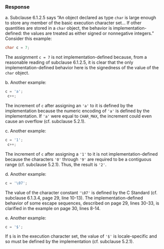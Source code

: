 ### Response

a. Subclause 6.1.2.5 says “An object declared as type `char` is large enough to
store any member of the basic execution character set... If other quantities are
stored in a `char` object, the behavior is implementation-defined: the values
are treated as either signed or nonnegative integers.” Consider this example:

```c
char c = 7;
```

The assignment `c = 7` is not implementation-defined because, from a reasonable
reading of subclause 6.1.2.5, it is clear that the only implementation-defined
behavior here is the signedness of the value of the `char` object.

b. Another example:

```c
c = 'a';
 c++;
```

The increment of `c` after assigning an `'a'` to it is defined by the
implementation because the numeric encoding of `'a'` is defined by the
implementation. If `'a'` were equal to `CHAR_MAX`, the increment could even
cause an overflow (cf. subclause 5.2.1).

c. Another example:

```c
c = '1';
 c++;
```

The increment of `c` after assigning a `'1'` to it is not implementation-defined
because the characters `'0'` through `'9'` are required to be a contiguous range
(cf. subclause 5.2.1). Thus, the result is `'2'`.

d. Another example:

```c
c = '\07';
```

The value of the character constant `'\07'` is defined by the C Standard (cf.
subclause 6.1.3.4, page 29, line 10-13). The implementation-defined behavior of
some escape sequences, described on page 29, lines 30-33, is clarified in the
example on page 30, lines 8-14.

e. Another example:

```c
c = '$';
```

If `$` is in the execution character set, the value of `'$'` is locale-specific
and so must be defined by the implementation (cf. subclause 5.2.1).
